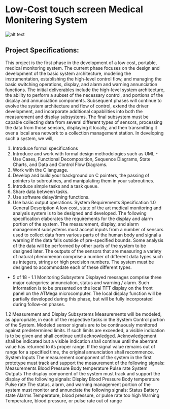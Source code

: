 
# Low-Cost touch screen Medical Monitering System
![alt text](file:///Users/joshshih/Desktop/Screen%20Shot%202019-11-06%20at%209.58.14%20PM.png)
## Project Specifications:
This project is the first phase in the development of a low cost, portable, medical monitoring
system. The current phase focuses on the design and development of the basic system
architecture, modeling the instrumentation, establishing the high-level control flow, and
managing the basic switching operations, display, and alarm and warning annunciation
functions. The initial deliverables include the high-level system architecture, the ability to
perform a subset of the necessary control, and portions of the display and annunciation
components. Subsequent phases will continue to evolve the system architecture and flow of
control, extend the driver development, and incorporate additional capabilities into both the
measurement and display subsystems.
The final subsystem must be capable collecting data from several different types of sensors,
processing the data from those sensors, displaying it locally, and then transmitting it over a
local area network to a collection management station.
In developing such a system, we will,
1. Introduce formal specifications
2. Introduce and work with formal design methodologies such as UML - Use Cases,
Functional Decomposition, Sequence Diagrams, State Charts, and Data and Control
Flow Diagrams.
3. Work with the C language.
4. Develop and build your background on C pointers, the passing of pointers to
subroutines, and manipulating them in your subroutines.
5. Introduce simple tasks and a task queue.
6. Share data between tasks.
7. Use software delay/timing functions.
8. Use basic output operations. 
System Requirements Specification
1.0 General Description
A low cost, state of the art medical monitoring and analysis system is to be designed and
developed. The following specification elaborates the requirements for the display and alarm
portion of the system.
The measurement, display, and alarm management subsystems must accept inputs from a
number of sensors used to collect data from various parts of the human body and signal a
warning if the data falls outside of pre-specified bounds. Some analysis of the data will be
performed by other parts of the system to be designed later.
The outputs of the sensors that are measuring a variety of natural phenomenon comprise a
number of different data types such as integers, strings or high precision numbers. The
system must be designed to accommodate each of these different types. 
- 5 of 18 -
1.1 Monitoring Subsystem
Displayed messages comprise three major categories: annunciation, status and warning /
alarm. Such information is to be presented on the local TFT display on the front panel on the
ATMega microcomputer.
The local display function will be partially developed during this phase, but will be fully
incorporated during follow-on phases.

1.2 Measurement and Display Subsystems
Measurements will be modeled, as appropriate, in each of the respective tasks in the System
Control portion of the System. Modeled sensor signals are to be continuously monitored
against predetermined limits. If such limits are exceeded, a visible indication is to be given
and shall continue until acknowledged.
Acknowledgement shall be indicated but a visible indication shall continue until the aberrant
value has returned to its proper range. If the signal value remains out of range for a specified
time, the original annunciation shall recommence.
System Inputs
The measurement component of the system in the first prototype must track and support
the measurement of the following signals:
Measurements
Blood Pressure
Body temperature
Pulse rate
System Outputs
The display component of the system must track and support the display of the following
signals:
Display
Blood Pressure
Body temperature
Pulse rate
The status, alarm, and warning management portion of the system must monitor and
annunciate the following signals:
Status
Battery state
Alarms
Temperature, blood pressure, or pulse rate too high
Warning
Temperature, blood pressure, or pulse rate out of range 
